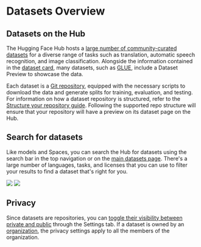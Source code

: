 # Datasets Overview

## Datasets on the Hub

The Hugging Face Hub hosts a [large number of community-curated datasets](https://huggingface.co/datasets) for a diverse range of tasks such as translation, automatic speech recognition, and image classification. Alongside the information contained in the [dataset card](./datasets-cards), many datasets, such as [GLUE](https://huggingface.co/datasets/glue), include a Dataset Preview to showcase the data.

Each dataset is a [Git repository](./repositories), equipped with the necessary scripts to download the data and generate splits for training, evaluation, and testing. For information on how a dataset repository is structured, refer to the [Structure your repository guide](https://huggingface.co/docs/datasets/repository_structure). Following the supported repo structure will ensure that your repository will have a preview on its dataset page on the Hub.

## Search for datasets

Like models and Spaces, you can search the Hub for datasets using the search bar in the top navigation or on the [main datasets page](https://huggingface.co/datasets). There's a large number of languages, tasks, and licenses that you can use to filter your results to find a dataset that's right for you.

<div class="flex justify-center">
<img class="block dark:hidden" src="https://huggingface.co/datasets/huggingface/documentation-images/resolve/main/hub/datasets-main.png"/>
<img class="hidden dark:block" src="https://huggingface.co/datasets/huggingface/documentation-images/resolve/main/hub/datasets-main-dark.png"/>
</div>

## Privacy

Since datasets are repositories, you can [toggle their visibility between private and public](./repositories-settings#private-repositories) through the Settings tab. If a dataset is owned by an [organization](./organizations), the privacy settings apply to all the members of the organization.
